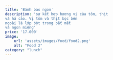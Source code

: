 ```yaml
---
title: 'Bánh bao ngon'
description: 'sự kết hợp hương vị của tôm, thịt 
và há cảo. Vị tôm và thịt bọc bên 
ngoài là lớp bột trong bắt mắt 
và ngon miệng'
price: '17.000'
image:
    url: 'assets/images/food/food2.png'
    alt: "Food 2"
category: "lunch"
---
```

